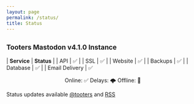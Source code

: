 ```yaml
---
layout: page
permalink: /status/
title: Status
---
```


## <small>Tooters Mastodon v4.1.0 Instance</small>



| **Service**        | **Status** |
| API      | ✅ |
| SSL      | ✅ |
| Website      | ✅ |
| Backups      | ✅ |
| Database      | ✅ |
| Email Delivery      | ✅ 

<center> Online: ✅ Delays: 🌩️ Offline: 🚨 </center>

Status updates available [@tooters](https://tooters.org/@tooters) and [RSS](https://tooters.org/@tooters.rss)

<br>
<br>
